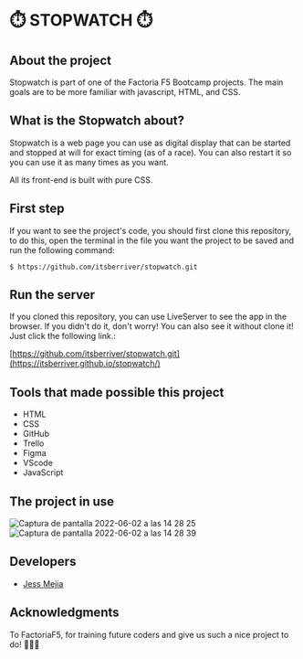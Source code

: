 # ⏱️ STOPWATCH ⏱️

## About the project
Stopwatch is part of one of the Factoria F5 Bootcamp projects. The main goals are to  be more familiar with javascript, HTML, and CSS.

## What is the Stopwatch about?
Stopwatch is a web page you can use as digital display that can be started and stopped at will for exact timing (as of a race). You can also restart it so you can use it as many times as you want.

All its front-end is built with pure CSS.

## First step
If you want to see the project's code, you should first clone this repository, to do this, open the terminal in the file you want the project to be saved and run the following command:

`$ https://github.com/itsberriver/stopwatch.git`

## Run the server
If you cloned this repository, you can use LiveServer to see the app in the browser.
If you didn't do it, don't worry! You can also see it without clone it! Just click the following link.:

[https://github.com/itsberriver/stopwatch.git](https://itsberriver.github.io/stopwatch/)


## Tools that made possible this project
- HTML
- CSS
- GitHub
- Trello
- Figma
- VScode
- JavaScript


## The project in use

![Captura de pantalla 2022-06-02 a las 14 28 25](https://user-images.githubusercontent.com/99019637/171629294-e2c98da5-7ea9-472f-847a-db03227cc39e.png)
![Captura de pantalla 2022-06-02 a las 14 28 39](https://user-images.githubusercontent.com/99019637/171629311-4fb5371d-26d8-4313-864a-29968b0c873a.png)

## Developers
- [Jess Mejia](https://github.com/itsberriver)


## Acknowledgments
To FactoriaF5, for training future coders and give us such a nice project to do!  🧡🧡🧡
